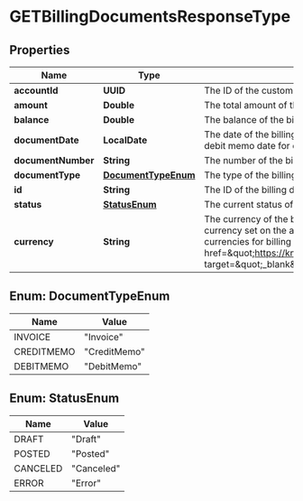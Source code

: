 

# GETBillingDocumentsResponseType


## Properties

| Name | Type | Description | Notes |
|------------ | ------------- | ------------- | -------------|
|**accountId** | **UUID** | The ID of the customer account associated with the billing document. |  [optional] |
|**amount** | **Double** | The total amount of the billing document.  |  [optional] |
|**balance** | **Double** | The balance of the billing document.  |  [optional] |
|**documentDate** | **LocalDate** | The date of the billing document. The date can be the invoice date for invoices, credit memo date for credit memos, or debit memo date for debit memos.  |  [optional] |
|**documentNumber** | **String** | The number of the billing document.  |  [optional] |
|**documentType** | [**DocumentTypeEnum**](#DocumentTypeEnum) | The type of the billing document.  |  [optional] |
|**id** | **String** | The ID of the billing document.  |  [optional] |
|**status** | [**StatusEnum**](#StatusEnum) | The current status of the billing document.  |  [optional] |
|**currency** | **String** | The currency of the billing document.  **Note:** By default, the currency on a billing document matches the default currency set on the associated account.  However, Zuora now offers a Multiple Currencies feature to support different currencies for billing documents, allowing flexibility beyond the account-level currency.  For more information, see &lt;a href&#x3D;\&quot;https://knowledgecenter.zuora.com/Zuora_Billing/Bill_your_customers/Flexible_Billing/Multiple_Currencies\&quot; target&#x3D;\&quot;_blank\&quot;&gt;Multiple Currency&lt;/a&gt;.  |  [optional] |



## Enum: DocumentTypeEnum

| Name | Value |
|---- | -----|
| INVOICE | &quot;Invoice&quot; |
| CREDITMEMO | &quot;CreditMemo&quot; |
| DEBITMEMO | &quot;DebitMemo&quot; |



## Enum: StatusEnum

| Name | Value |
|---- | -----|
| DRAFT | &quot;Draft&quot; |
| POSTED | &quot;Posted&quot; |
| CANCELED | &quot;Canceled&quot; |
| ERROR | &quot;Error&quot; |



